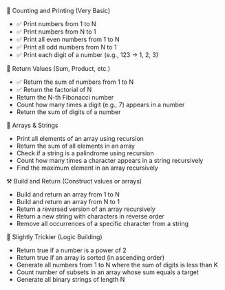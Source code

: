 🔁 Counting and Printing (Very Basic)

- ✅ Print numbers from 1 to N
- ✅ Print numbers from N to 1
- ✅ Print all even numbers from 1 to N
- ✅ Print all odd numbers from N to 1
- ✅ Print each digit of a number (e.g., 123 → 1, 2, 3)

🔄 Return Values (Sum, Product, etc.)

- ✅ Return the sum of numbers from 1 to N
- ✅ Return the factorial of N
- Return the N-th Fibonacci number
- Count how many times a digit (e.g., 7) appears in a number
- Return the sum of digits of a number

🧠 Arrays & Strings

- Print all elements of an array using recursion
- Return the sum of all elements in an array
- Check if a string is a palindrome using recursion
- Count how many times a character appears in a string recursively
- Find the maximum element in an array recursively

⚒️ Build and Return (Construct values or arrays)

- Build and return an array from 1 to N
- Build and return an array from N to 1
- Return a reversed version of an array recursively
- Return a new string with characters in reverse order
- Remove all occurrences of a specific character from a string

🧩 Slightly Trickier (Logic Building)

- Return true if a number is a power of 2
- Return true if an array is sorted (in ascending order)
- Generate all numbers from 1 to N where the sum of digits is less than K
- Count number of subsets in an array whose sum equals a target
- Generate all binary strings of length N
